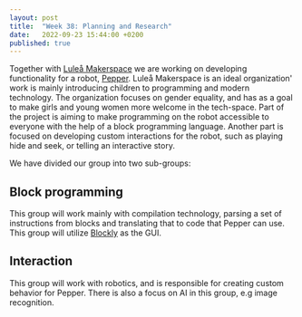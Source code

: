 ```yaml
---
layout: post
title:  "Week 38: Planning and Research"
date:   2022-09-23 15:44:00 +0200
published: true
---
```


Together with [Luleå Makerspace](https://www.luleamakerspace.se/) we are
working on developing functionality for a robot, 
[Pepper](https://www.aldebaran.com/en/pepper). 
Luleå Makerspace is an ideal organization' work is mainly introducing children
to programming and modern technology. The organization focuses on gender equality,
and has as a goal to make girls and young women more welcome in the tech-space.
Part of the project is aiming to make programming on the robot accessible to 
everyone with the help of a block programming language. Another part is focused
on developing custom interactions for the robot, such as playing hide and seek, or
telling an interactive story.

We have divided our group into two sub-groups:

## Block programming

This group will work mainly with compilation technology, parsing
a set of instructions from blocks and translating that to 
code that Pepper can use. This group will utilize 
[Blockly](https://developers.google.com/blockly) as the 
GUI.

## Interaction

This group will work with robotics, and is responsible for creating
custom behavior for Pepper. There is also a focus on AI in this group,
e.g image recognition.